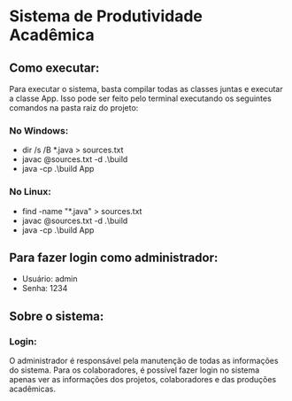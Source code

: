 # Sistema de Produtividade Acadêmica

## Como executar:

Para executar o sistema, basta compilar todas as classes juntas e executar a classe App. Isso pode ser feito pelo terminal executando os seguintes comandos na pasta raiz do projeto:

### No Windows:

* dir /s /B *.java > sources.txt
* javac @sources.txt -d .\build
* java -cp .\build App

### No Linux:

* find -name "*.java" > sources.txt
* javac @sources.txt -d .\build
* java -cp .\build App

## Para fazer login como administrador:

* Usuário: admin
* Senha: 1234

## Sobre o sistema:

### Login:

O administrador é responsável pela manutenção de todas as informações do sistema. Para os colaboradores, é possível fazer login no sistema apenas ver as informações dos projetos, colaboradores e das produções acadêmicas.


